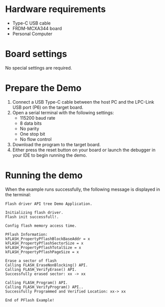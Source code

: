 Hardware requirements
=====================
- Type-C USB cable
- FRDM-MCXA344 board
- Personal Computer

Board settings
============
No special settings are required.

Prepare the Demo
===============
1.  Connect a USB Type-C cable between the host PC and the LPC-Link USB port (P6) on the target board.
2.  Open a serial terminal with the following settings:
    - 115200 baud rate
    - 8 data bits
    - No parity
    - One stop bit
    - No flow control
3.  Download the program to the target board.
4.  Either press the reset button on your board or launch the debugger in your IDE to begin running the demo.

Running the demo
================

When the example runs successfully, the following message is displayed in the terminal:

```
Flash driver API tree Demo Application.

Initializing flash driver.
Flash init successfull!.

Config flash memory access time. 

PFlash Information:
kFLASH_PropertyPflashBlockBaseAddr = x
kFLASH_PropertyPflashSectorSize = x
kFLASH_PropertyPflashTotalSize = x
kFLASH_PropertyPflashPageSize = x

Erase a sector of flash
Calling FLASH_EraseNonBlocking() API.
Calling FLASH_VerifyErase() API.
Successfully erased sector: xx -> xx

Calling FLASH_Program() API.
Calling FLASH_VerifyProgram() API..
Successfully Programmed and Verified Location: xx-> xx

End of PFlash Example!
```

